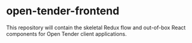 # open-tender-frontend
This repository will contain the skeletal Redux flow and out-of-box React components for Open Tender client applications.
